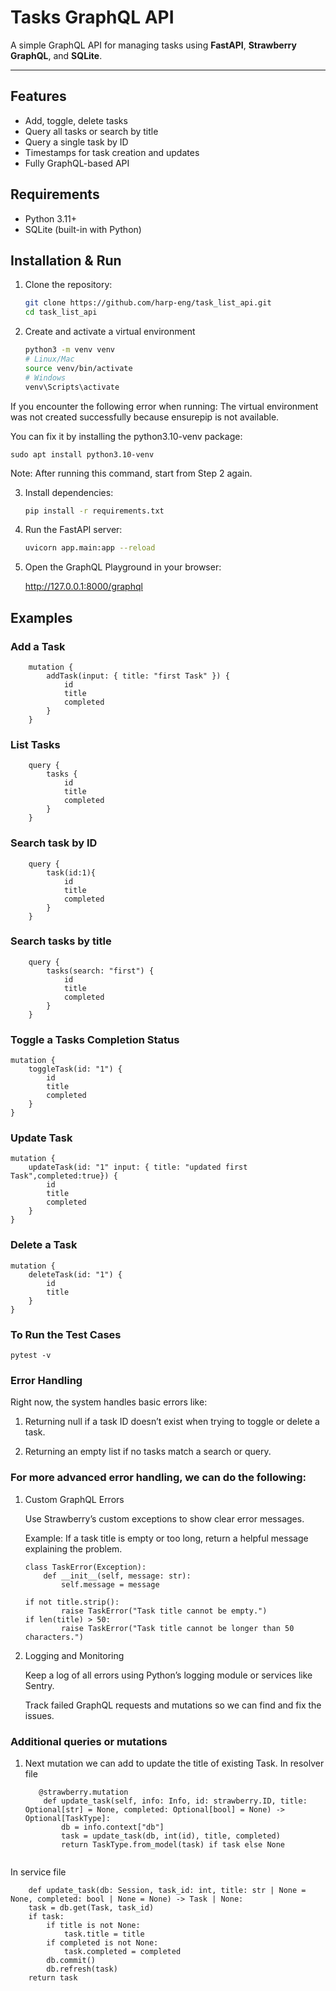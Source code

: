 # Tasks GraphQL API

A simple GraphQL API for managing tasks using **FastAPI**, **Strawberry GraphQL**, and **SQLite**.

---
## Features

- Add, toggle, delete tasks
- Query all tasks or search by title
- Query a single task by ID
- Timestamps for task creation and updates
- Fully GraphQL-based API

## Requirements

- Python 3.11+
- SQLite (built-in with Python)

## Installation & Run

1. Clone the repository:
    ```bash
    git clone https://github.com/harp-eng/task_list_api.git
    cd task_list_api
2. Create and activate a virtual environment
    ```bash
    python3 -m venv venv
    # Linux/Mac
    source venv/bin/activate
    # Windows
    venv\Scripts\activate
    
If you encounter the following error when running: The virtual environment was not created successfully because ensurepip is not available.


You can fix it by installing the python3.10-venv package:
    
    sudo apt install python3.10-venv

Note: After running this command, start from Step 2 again.

3. Install dependencies:
    ```bash
    pip install -r requirements.txt

4. Run the FastAPI server:
    ```bash
    uvicorn app.main:app --reload

5. Open the GraphQL Playground in your browser:

    http://127.0.0.1:8000/graphql


##  Examples
### Add a Task
        mutation {
            addTask(input: { title: "first Task" }) {
                id
                title
                completed
            }
        }



### List Tasks
        query {
            tasks {
                id
                title
                completed
            }
        }

### Search task by ID
        query {
            task(id:1){
                id
                title
                completed
            }
        }

### Search tasks by title
        query { 
            tasks(search: "first") { 
                id 
                title 
                completed 
            } 
        }

### Toggle a Tasks Completion Status
    
    mutation {
        toggleTask(id: "1") {
            id
            title
            completed
        }
    }

### Update Task
    
    mutation {
        updateTask(id: "1" input: { title: "updated first Task",completed:true}) {
            id
            title
            completed
        }
    }

### Delete a Task
    mutation {
        deleteTask(id: "1") {
            id
            title
        }
    }

### To Run the Test Cases
    pytest -v

### Error Handling

Right now, the system handles basic errors like:

1) Returning null if a task ID doesn’t exist when trying to toggle or delete a task.

2) Returning an empty list if no tasks match a search or query.

###  For more advanced error handling, we can do the following:

1) Custom GraphQL Errors

    Use Strawberry’s custom exceptions to show clear error messages.

    Example: If a task title is empty or too long, return a helpful message explaining the problem.
    ```
    class TaskError(Exception):
        def __init__(self, message: str):
            self.message = message

    if not title.strip():
            raise TaskError("Task title cannot be empty.")
    if len(title) > 50:
            raise TaskError("Task title cannot be longer than 50 characters.")

2) Logging and Monitoring

    Keep a log of all errors using Python’s logging module or services like Sentry.

    Track failed GraphQL requests and mutations so we can find and fix the issues.

### Additional queries or mutations 

1) Next mutation we can add to update the title of existing Task.
    In resolver file 
    ```
       @strawberry.mutation
        def update_task(self, info: Info, id: strawberry.ID, title: Optional[str] = None, completed: Optional[bool] = None) -> Optional[TaskType]:
            db = info.context["db"]
            task = update_task(db, int(id), title, completed)
            return TaskType.from_model(task) if task else None

    
In service file
```
    def update_task(db: Session, task_id: int, title: str | None = None, completed: bool | None = None) -> Task | None:
    task = db.get(Task, task_id)
    if task:
        if title is not None:
            task.title = title
        if completed is not None:
            task.completed = completed
        db.commit()
        db.refresh(task)
    return task


